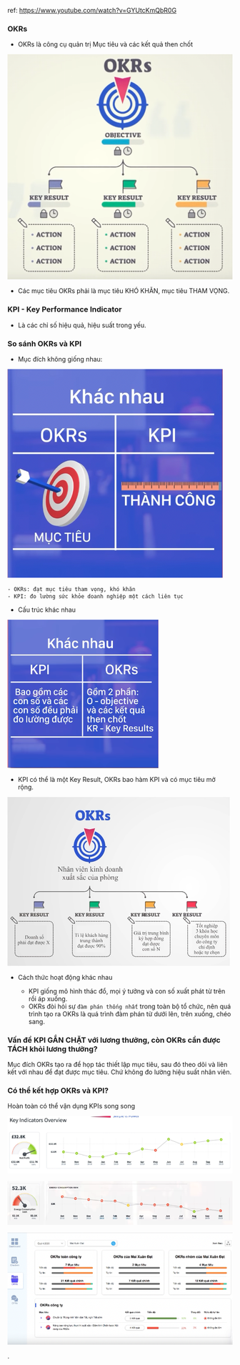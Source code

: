 ref: https://www.youtube.com/watch?v=GYUtcKmQbR0G

### OKRs
- OKRs là công cụ quản trị Mục tiêu và các kết quả then chốt

![](attachments/Pasted%20image%2020220527010832.png)

- Các mục tiêu OKRs phải là mục tiêu KHÓ KHĂN, mục tiêu THAM VỌNG.


### KPI - Key Performance Indicator

- Là các chỉ số hiệu quả, hiệu suất trong yếu.

### So sánh OKRs và KPI

- Mục đích không giống nhau:

![](attachments/Pasted%20image%2020220527101539.png)

	- OKRs: đạt mục tiêu tham vọng, khó khăn
	- KPI: đo lường sức khỏe doanh nghiệp một cách liên tục

- Cấu trúc khác nhau

![](attachments/Pasted%20image%2020220527101838.png)

- KPI có thể là một Key Result, OKRs bao hàm KPI và có mục tiêu mở rộng.

![](attachments/Pasted%20image%2020220527102147.png)

- Cách thức hoạt động khác nhau

	- KPI giống mô hình thác đổ, mọi ý tưởng và con số xuất phát từ trên rồi áp xuống.
	- OKRs đòi hỏi sự `đàm phán thống nhất` trong toàn bộ tổ chức, nên quá trình tạo ra OKRs là quá trình đàm phán từ dưới lên, trên xuống, chéo sang.

### Vấn đề KPI GẮN CHẶT với lương thưởng, còn OKRs cần được TÁCH khỏi lương thưởng?

Mục đích OKRs tạo ra để họp tác thiết lập mục tiêu, sau đó theo dõi và liên kết với nhau để đạt được mục tiêu. Chứ không đo lường hiệu suất nhân viên.

### Có thể kết hợp OKRs và KPI?

Hoàn toàn có thể vận dụng KPIs song song

![](attachments/Pasted%20image%2020220527104136.png)

![](attachments/Pasted%20image%2020220527104149.png)

![](attachments/Pasted%20image%2020220527104454.png)




.


